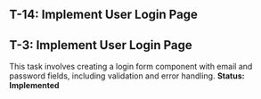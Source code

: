 ## T-14: Implement User Login Page
## T-3: Implement User Login Page
This task involves creating a login form component with email and password fields, including validation and error handling.
**Status: Implemented**


